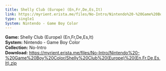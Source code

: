 ```yaml
---
title: Shelly Club (Europe) (En,Fr,De,Es,It)
link: https://myrient.erista.me/files/No-Intro/Nintendo%20-%20Game%20Boy%20Color/Shelly%20Club%20(Europe)%20(En,Fr,De,Es,It).zip
type: single1
System: Nintendo - Game Boy Color
---
```

<b>Game:</b> Shelly Club (Europe) (En,Fr,De,Es,It)<br>
<b>System:</b> Nintendo - Game Boy Color<br>
<b>Collection:</b> No-Intro<br>
<b>Download:</b> https://myrient.erista.me/files/No-Intro/Nintendo%20-%20Game%20Boy%20Color/Shelly%20Club%20(Europe)%20(En,Fr,De,Es,It).zip